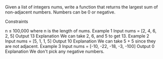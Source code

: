 Given a list of integers nums, write a function that returns the largest sum of non-adjacent numbers. Numbers can be 0 or negative.

Constraints

n ≤ 100,000 where n is the length of nums.
Example 1
Input
nums = [2, 4, 6, 2, 5]
Output
13
Explanation
We can take 2, 6, and 5 to get 13.
Example 2
Input
nums = [5, 1, 1, 5]
Output
10
Explanation
We can take 5 + 5 since they are not adjacent.
Example 3
Input
nums = [-10, -22, -18, -3, -100]
Output
0
Explanation
We don't pick any negative numbers.

